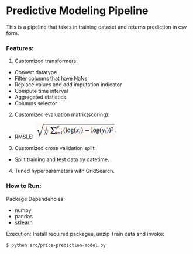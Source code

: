 # Predictive Modeling Pipeline

This is a pipeline that takes in training dataset and returns prediction
in csv form. 

### Features: 
1. Customized transformers:
- Convert datatype
- Filter columns that have NaNs
- Replace values and add imputation indicator
- Compute time interval
- Aggregated statistics
- Columns selector

2. Customized evaluation matrix(scoring):
- RMSLE: ![Alt text](https://raw.githubusercontent.com/gogowenzhang/Predictive-Model-Pipeline/master/img/rmsle.png)



3. Customized cross validation split:
- Split training and test data by datetime. 

4. Tuned hyperparameters with GridSearch.


### How to Run:
Package Dependencies:
- numpy
- pandas
- sklearn

Execution:
Install required packages, unzip Train data and invoke:
```
$ python src/price-prediction-model.py
```

